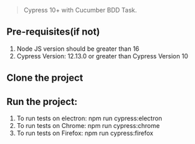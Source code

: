 > Cypress 10+ with Cucumber BDD Task.


 ##  Pre-requisites(if not) ##

1. Node JS version should be greater than 16
2. Cypress Version: 12.13.0 or greater than Cypress Version 10


##  Clone the project
## Run the project:

1. To run tests on electron: npm run cypress:electron
2. To run tests on Chrome: npm run cypress:chrome
3. To run tests on Firefox: npm run cypress:firefox

 